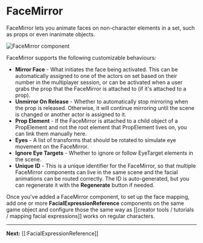 # FaceMirror

FaceMirror lets you animate faces on non-character elements in a set, such as props or even inanimate objects.

![FaceMirror component](https://www.flipsidexr.com/files/docs/screenshots/facemirror-component.png)

FaceMirror supports the following customizable behaviours:

* **Mirror Face** - What initiates the face being activated. This can be automatically assigned to one of the actors on set based on their number in the multiplayer session, or can be activated when a user grabs the prop that the FaceMirror is attached to (if it's attached to a prop).
* **Unmirror On Release** - Whether to automatically stop mirroring when the prop is released. Otherwise, it will continue mirroring until the scene is changed or another actor is assigned to it.
* **Prop Element** - If the FaceMirror is attached to a child object of a PropElement and not the root element that PropElement lives on, you can link them manually here.
* **Eyes** - A list of transforms that should be rotated to simulate eye movement on the FaceMirror.
* **Ignore Eye Targets** - Whether to ignore or follow EyeTarget elements in the scene.
* **Unique ID** - This is a unique identifier for the FaceMirror, so that multiple FaceMirror components can live in the same scene and the facial animations can be routed correctly. The ID is auto-generated, but you can regenerate it with the **Regenerate** button if needed.

Once you've added a FaceMirror component, to set up the face mapping, add one or more **FacialExpressionReference** components on the same game object and configure those the same way as [[creator tools / tutorials / mapping facial expressions]] works on regular characters.

---

**Next:** [[:FacialExpressionReference]]
